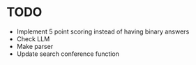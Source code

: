 # **TODO**
- Implement 5 point scoring instead of having binary answers
- Check LLM
- Make parser
- Update search conference function
